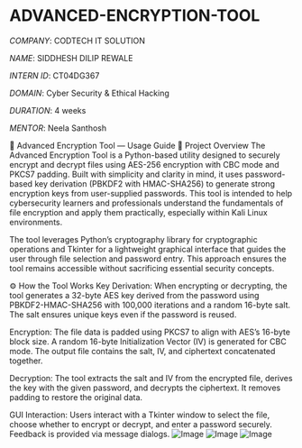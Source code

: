 # ADVANCED-ENCRYPTION-TOOL

*COMPANY*: CODTECH IT SOLUTION

*NAME*: SIDDHESH DILIP REWALE

*INTERN ID*: CT04DG367

*DOMAIN*: Cyber Security & Ethical Hacking

*DURATION*: 4 weeks

*MENTOR*:  Neela Santhosh

🔐 Advanced Encryption Tool — Usage Guide
📝 Project Overview
The Advanced Encryption Tool is a Python-based utility designed to securely encrypt and decrypt files using AES-256 encryption with CBC mode and PKCS7 padding. Built with simplicity and clarity in mind, it uses password-based key derivation (PBKDF2 with HMAC-SHA256) to generate strong encryption keys from user-supplied passwords. This tool is intended to help cybersecurity learners and professionals understand the fundamentals of file encryption and apply them practically, especially within Kali Linux environments.

The tool leverages Python’s cryptography library for cryptographic operations and Tkinter for a lightweight graphical interface that guides the user through file selection and password entry. This approach ensures the tool remains accessible without sacrificing essential security concepts.

⚙️ How the Tool Works
Key Derivation: When encrypting or decrypting, the tool generates a 32-byte AES key derived from the password using PBKDF2-HMAC-SHA256 with 100,000 iterations and a random 16-byte salt. The salt ensures unique keys even if the password is reused.

Encryption: The file data is padded using PKCS7 to align with AES’s 16-byte block size. A random 16-byte Initialization Vector (IV) is generated for CBC mode. The output file contains the salt, IV, and ciphertext concatenated together.

Decryption: The tool extracts the salt and IV from the encrypted file, derives the key with the given password, and decrypts the ciphertext. It removes padding to restore the original data.

GUI Interaction: Users interact with a Tkinter window to select the file, choose whether to encrypt or decrypt, and enter a password securely. Feedback is provided via message dialogs.
![Image](https://github.com/user-attachments/assets/252ac195-d920-4c86-b8ee-a029824e6202)
![Image](https://github.com/user-attachments/assets/5a4f214e-8ea3-463b-a2a7-7d4ef4867c03)
![Image](https://github.com/user-attachments/assets/87d8bbe8-1676-44ca-bfe6-04b4f6e76c05)


